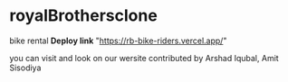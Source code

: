 # royalBrothersclone
bike rental
 **Deploy link**
  "https://rb-bike-riders.vercel.app/"

you can visit and look on our wersite contributed by Arshad Iqubal, Amit Sisodiya
